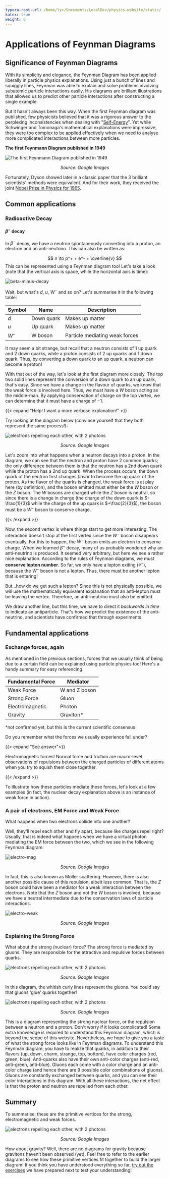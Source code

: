 ```yaml
---
typora-root-url: /home/lyc/Documents/LocalDev/physics-website/static/
katex: true
weight: 6
---
```


# Applications of Feynman Diagrams

## Significance of Feynman Diagrams

With its simplicity and elegance, the Feynman Diagram has been applied liberally in particle physics explanations. Using just a bunch of lines and squiggly lines, Feynman was able to explain and solve problems involving subatomic particle interactions easily. His diagrams are brilliant illustrations that allowed us to predict other particle interactions after constructing a single example.

But it hasn't always been this way. When the first Feynman diagram was published, few physicists believed that it was a rigorous answer to the perplexing inconsistencies when dealing with "[Self-Energy](https://www.wikiwand.com/en/Self-energy)". Yet while Schwinger and Tomonaga's mathematical explanations were impressive, they were too complex to be applied effectively when we need to analyse more complicated interactions between more particles.

**The first Feynmann Diagram published in 1949**

![The first Feynmann Diagram published in 1949](https://physics.aps.org/assets/be0eeb33-4bba-4208-9bf9-2587acdf9c7c/e3_1.gif)

<p style="text-align:center"> <em>Source: Google Images</em></p>

Fortunately, Dyson showed later in a classic paper that the 3 brilliant scientists' methods were equivalent. And for their work, they received the joint [Nobel Prize in Physics for 1965](https://www.nobelprize.org/prizes/physics/1965/summary/).

## Common applications

### Radioactive Decay

#### $\beta^-$ decay

In $\beta^-$ decay, we have a neutron spontaneously converting into a proton, an electron and an anti-neutrino. This can also be written as:

$$
n \to p^+ + e^- + \overline{v}
$$
This can be represented using a Feynman diagram too! Let's take a look (note that the vertical axis is space, while the horizontal axis is time):

![beta-minus-decay](/images/beta-minus-decay.png)

Wait, but what's $d$, $u$, $W^-$ and so on? Let's summarise it in the following table:

| Symbol | Name       | Description                    |
| ------ | ---------- | ------------------------------ |
| $d$    | Down quark | Makes up matter                |
| $u$    | Up quark   | Makes up matter                |
| $W^-$  | W boson    | Particle mediating weak forces |

It may seem a bit strange, but recall that a neutron consists of 1 up quark and 2 down quarks, while a proton consists of 2 up quarks and 1 down quark. Thus, by converting a down quark to an up quark, a neutron can become a proton! 

With that out of the way, let's look at the first diagram more closely. The top two solid lines represent the conversion of a down quark to an up quark, that's easy. Since we have a change in the flavour of quarks, we know that the weak force is involved here. Thus, we must have a $W$ boson acting as the middle-man. By applying conservation of charge on the top vertex, we can determine that it must have a charge of $-1$.

{{< expand "Help! I want a more verbose explanation!" >}}

Try looking at the diagram below (convince yourself that they both represent the same process!):

![electrons repelling each other, with 2 photons](/images/weak-force-diagram.png)

<p style="text-align:center"> <em>Source: Google Images</em></p>

Let's zoom into what happens when a neutron decays into a proton. In the diagram, we can see that the neutron and proton have 2 common quarks; the only difference between them is that the neutron has a 2nd down quark while the proton has a 2nd up quark. When the process occurs, the down quark of the neutron first changes *flavor* to become the up quark of the proton. As the flavor of the quarks is changed, the weak force is at play here (by definition), and the boson emitted must either be the $W$ boson or the $Z$ boson. The $W$ bosons are charged while the $Z$ boson is neutral, so since there is a change in charge (the charge of the down quark is $-\frac{1}{3}$ while the charge of the up quark is $+\frac{2}{3}$), the boson must be a $W^-$ boson to conserve charge.

{{< /expand >}}

Now, the second vertex is where things start to get more interesting. The interaction doesn't stop at the first vertex since the $W^-$ boson disappears eventually. For this to happen, the $W^-$ boson emits an electron to conserve charge. When we learned $\beta^-$ decay, many of us probably wondered why an anti-neutrino is produced. It seemed very arbitrary, but here we see a rather nice explanation. According to the rules of Feynman diagrams, we must **conserve lepton number**. So far, we only have a lepton exiting ($e^-$), because the $W^-$ boson is not a lepton. Thus, there must be another lepton that is entering! 

But...how do we get such a lepton? Since this is not physically possible, we will use the mathematically equivalent explanation that an anti-lepton must be leaving the vertex. Therefore, an anti-neutrino must also be emitted. 

We draw another line, but this time, we have to direct it *backwards in time* to indicate an antiparticle. That's how we predict the existence of the anti-neutrino, and scientists have confirmed that through experiments.

## Fundamental applications

### Exchange forces, again

As mentioned in the previous sections, forces that we usually think of being due to a certain field can be explained using particle physics too! Here's a handy summary for easy referencing.

| Fundamental Force | Mediator      |
| ----------------- | ------------- |
| Weak Force        | W and Z boson |
| Strong Force      | Gluon         |
| Electromagnetic   | Photon        |
| Gravity           | Graviton*     |

*not confirmed yet, but this is the current scientific consensus

Do you remember what the forces we usually experience fall under?

{{< expand "See answer">}}

Electromagnetic forces! Normal force and friction are macro-level observations of repulsions between the charged particles of different atoms when you try to squish them close together.

{{< /expand >}}

To illustrate how these particles mediate these forces, let's look at a few examples (in fact, the nuclear decay explanation above is an instance of weak force in action).

### A pair of electrons, EM Force and Weak Force

What happens when two electrons collide into one another?

Well, they'll repel each other and fly apart, because like charges repel right? Usually, that is indeed what happens when we have a virtual photon mediating the EM force between the two, which we see in the following Feynman diagram:

![electro-mag](/images/electro-mag.png)

<p style="text-align:center"> <em>Source: Google Images</em></p>

In fact, this is also known as Moller scattering. However, there is also another possible cause of this repulsion, albeit less common. That is, the $Z$ boson could have been a mediator for a weak interaction between the electrons. Note that the $Z$ boson and not the $W$ boson is involved, because we have a neutral intermediate due to the conservation laws of particle interactions.

![electro-weak](/images/electro-weak.png)

<p style="text-align:center"> <em>Source: Google Images</em></p>

### Explaining the Strong Force

What about the strong (nuclear) force? The strong force is mediated by gluons. They are responsible for the attractive and repulsive forces between quarks.

![electrons repelling each other, with 2 photons](/images/protons-neutrons-gluons.png)

<p style="text-align:center"> <em>Source: Google Images</em></p>

In this diagram, the whitish curly lines represent the gluons. You could say that gluons 'glue' quarks together!

![electrons repelling each other, with 2 photons](/images/nuclear-strong-force.png)

<p style="text-align:center"> <em>Source: Google Images</em></p>

This is a diagram representing the strong nuclear force, or the repulsion between a neutron and a proton. Don't worry if it looks complicated! Some extra knowledge is required to understand this Feynman diagram, which is beyond the scope of this website. Nevertheless, we hope to give you a taste of what the strong force looks like in Feynman diagrams. To understand this Feynman diagram, you have to realize that quarks, in addition to their flavors (up, down, charm, strange, top, bottom), have color charges (red, green, blue). Anti-quarks also have their own anti-color charges (anti-red, anti-green, anti-blue). Gluons each come with a color charge and an anti-color charge (and hence there are 9 possible color combinations of gluons). Gluons are constantly exchanged between quarks, and you can see their color interactions in this diagram. With all these interactions, the net effect is that the proton and neutron are repelled from each other.

## Summary

To summarise, these are the primitive vertices for the strong, electromagnetic and weak forces. 

![electrons repelling each other, with 2 photons](/images/comparison-of-forces.png)

<p style="text-align:center"> <em>Source: Google Images</em></p>

How about gravity? Well, there are no diagrams for gravity because gravitons haven’t been observed (yet). Feel free to refer to the earlier diagrams to see how these primitive vertices fit together to build the larger diagram! If you think you have understood everything so far, [try out the exercises](../try-it-yourself/) we have prepared next to test your understanding!

